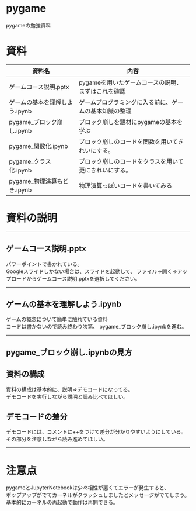# pygame
pygameの勉強資料

# 資料
|資料名|内容|
|----|----|
|ゲームコース説明.pptx|pygameを用いたゲームコースの説明、まずはこれを確認|
|ゲームの基本を理解しよう.ipynb|ゲームプログラミングに入る前に、ゲームの基本知識の整理|
|pygame_ブロック崩し.ipynb|ブロック崩しを題材にpygameの基本を学ぶ|
|pygame_関数化.ipynb|ブロック崩しのコードを関数を用いてきれいにする。|
|pygame_クラス化.ipynb|ブロック崩しのコードをクラスを用いて更にきれいにする。|
|pygame_物理演算もどき.ipynb|物理演算っぽいコードを書いてみる|

# 資料の説明
---
## ゲームコース説明.pptx
パワーポイントで書かれている。  
Googleスライドしかない場合は、スライドを起動して、 
ファイル⇒開く⇒アップロードからゲームコース説明.pptxを選択してください。  

---
## ゲームの基本を理解しよう.ipynb
ゲームの概念について簡単に触れている資料  
コードは書かないので読み終わり次第、 pygame_ブロック崩し.ipynbを進む。

---
## pygame_ブロック崩し.ipynbの見方

## 資料の構成
資料の構成は基本的に、説明⇒デモコードになってる。  
デモコードを実行しながら説明と読み比べてほしい。

## デモコードの差分
デモコードには、コメントに++をつけて差分が分かりやすいようにしている。  
その部分を注意しながら読み進めてほしい。  

--- 
# 注意点
pygameとJupyterNotebookは少々相性が悪くてエラーが発生すると、    
ポップアップがでてカーネルがクラッシュしましたとメッセージがでてしまう。    
基本的にカーネルの再起動で動作は再開できる。  